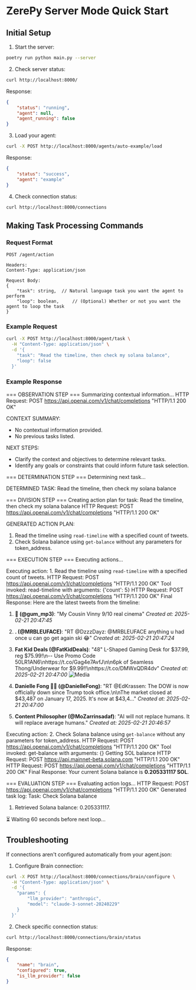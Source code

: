 # ZerePy Server Mode Quick Start

## Initial Setup


1. Start the server:
```bash
poetry run python main.py --server
```

2. Check server status:
```bash
curl http://localhost:8000/
```
Response:
```json
{
    "status": "running",
    "agent": null,
    "agent_running": false
}
```

3. Load your agent:
```bash
curl -X POST http://localhost:8000/agents/auto-example/load
```
Response:
```json
{
    "status": "success",
    "agent": "example"
}
```

4. Check connection status:
```bash
curl http://localhost:8000/connections
```

## Making Task Processing Commands

### Request Format

```
POST /agent/action

Headers:
Content-Type: application/json

Request Body:
{
    "task": string,  // Natural language task you want the agent to perform
    "loop": boolean,     // (Optional) Whether or not you want the agent to loop the task
}
```

### Example Request

```bash
curl -X POST http://localhost:8000/agent/task \
  -H "Content-Type: application/json" \
  -d '{
    "task": "Read the timeline, then check my solana balance",
    "loop": false
  }'
```

### Example Response
=== OBSERVATION STEP ===
Summarizing contextual information...
HTTP Request: POST https://api.openai.com/v1/chat/completions "HTTP/1.1 200 OK"

CONTEXT SUMMARY:
- No contextual information provided.
- No previous tasks listed.

NEXT STEPS:
- Clarify the context and objectives to determine relevant tasks.
- Identify any goals or constraints that could inform future task selection.

=== DETERMINATION STEP ===
Determining next task...

DETERMINED TASK: Read the timeline, then check my solana balance

=== DIVISION STEP ===
Creating action plan for task: Read the timeline, then check my solana balance
HTTP Request: POST https://api.openai.com/v1/chat/completions "HTTP/1.1 200 OK"

GENERATED ACTION PLAN:
1. Read the timeline using `read-timeline` with a specified count of tweets.
2. Check Solana balance using `get-balance` without any parameters for token_address.

=== EXECUTION STEP ===
Executing actions...

Executing action: 1. Read the timeline using `read-timeline` with a specified count of tweets.
HTTP Request: POST https://api.openai.com/v1/chat/completions "HTTP/1.1 200 OK"
Tool invoked: read-timeline with arguments: {'count': 5}
HTTP Request: POST https://api.openai.com/v1/chat/completions "HTTP/1.1 200 OK"
Final Response: Here are the latest tweets from the timeline:

1. **💽 (@gum_mp3)**: "My Cousin Vinny 9/10 real cinema"
   *Created at: 2025-02-21 20:47:45*

2. **. (@MRBLEUFACE)**: "RT @DzzzDayz: @MRBLEUFACE anything u had once u can go get again ski 😂"
   *Created at: 2025-02-21 20:47:24*

3. **Fat Kid Deals (@FatKidDeals)**: "48\" L-Shaped Gaming Desk for $37.99, reg $75.99!\n-- Use Promo Code 50LR1AN6\nhttps://t.co/Gag4e7AvfJ\n\n6pk of Seamless Thong/Underwear for $9.99!!\nhttps://t.co/DMWxQDR4dv"
   *Created at: 2025-02-21 20:47:00*
   ![Media](https://t.co/XkDWEc8acy)

4. **Danielle Fong 🔆 (@DanielleFong)**: "RT @EdKrassen: The DOW is now officially down since Trump took office.\n\nThe market closed at $43,487 on January 17, 2025. It's now at $43,4…"
   *Created at: 2025-02-21 20:47:00*

5. **Content Philosopher (@MoZarrinsadaf)**: "AI will not replace humans. It will replace average humans."
   *Created at: 2025-02-21 20:46:57*

Executing action: 2. Check Solana balance using `get-balance` without any parameters for token_address.
HTTP Request: POST https://api.openai.com/v1/chat/completions "HTTP/1.1 200 OK"
Tool invoked: get-balance with arguments: {}
Getting SOL balance
HTTP Request: POST https://api.mainnet-beta.solana.com "HTTP/1.1 200 OK"
HTTP Request: POST https://api.openai.com/v1/chat/completions "HTTP/1.1 200 OK"
Final Response: Your current Solana balance is **0.205331117 SOL**.

=== EVALUATION STEP ===
Evaluating action logs...
HTTP Request: POST https://api.openai.com/v1/chat/completions "HTTP/1.1 200 OK"
Generated task log:
Task: Check Solana balance
1. Retrieved Solana balance: 0.205331117.

⏳ Waiting 60 seconds before next loop...

## Troubleshooting

If connections aren't configured automatically from your agent.json:

1. Configure Brain connection:
```bash
curl -X POST http://localhost:8000/connections/brain/configure \
  -H "Content-Type: application/json" \
  -d '{
    "params": {
        "llm_provider": "anthropic",
        "model": "claude-3-sonnet-20240229"
    }
  }'
```


2. Check specific connection status:
```bash
curl http://localhost:8000/connections/brain/status
```
Response:
```json
{
    "name": "brain",
    "configured": true,
    "is_llm_provider": false
}
```